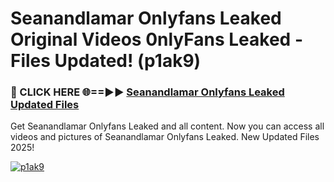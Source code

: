 # Seanandlamar Onlyfans Leaked Original Videos 0nlyFans Leaked - Files Updated! (p1ak9)

<h3>🔴 CLICK HERE 🌐==►► <a href="https://tinyurl.com/3hn5wdd3" rel="nofollow">Seanandlamar Onlyfans Leaked Updated Files</a></h3>

Get Seanandlamar Onlyfans Leaked and all content. Now you can access all videos and pictures of Seanandlamar Onlyfans Leaked. New Updated Files 2025!

[![p1ak9](https://i.imgur.com/4HnBqBT.gif)](https://tinyurl.com/3hn5wdd3)

